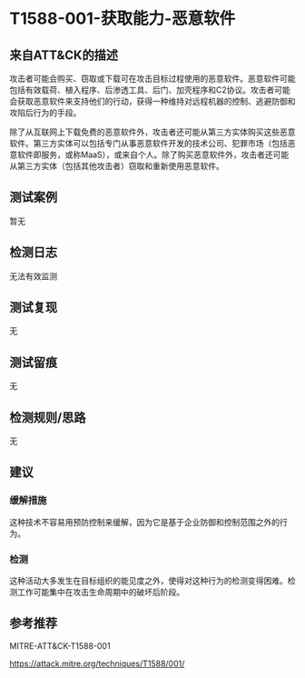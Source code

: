 # T1588-001-获取能力-恶意软件

## 来自ATT&CK的描述

攻击者可能会购买、窃取或下载可在攻击目标过程使用的恶意软件。恶意软件可能包括有效载荷、植入程序、后渗透工具、后门、加壳程序和C2协议。攻击者可能会获取恶意软件来支持他们的行动，获得一种维持对远程机器的控制、逃避防御和攻陷后行为的手段。

除了从互联网上下载免费的恶意软件外，攻击者还可能从第三方实体购买这些恶意软件。第三方实体可以包括专门从事恶意软件开发的技术公司、犯罪市场（包括恶意软件即服务，或称MaaS），或来自个人。除了购买恶意软件外，攻击者还可能从第三方实体（包括其他攻击者）窃取和重新使用恶意软件。

## 测试案例

暂无

## 检测日志

无法有效监测

## 测试复现

无

## 测试留痕

无

## 检测规则/思路

无

## 建议

### 缓解措施

这种技术不容易用预防控制来缓解，因为它是基于企业防御和控制范围之外的行为。

### 检测

这种活动大多发生在目标组织的能见度之外，使得对这种行为的检测变得困难。检测工作可能集中在攻击生命周期中的破坏后阶段。

## 参考推荐

MITRE-ATT&CK-T1588-001

<https://attack.mitre.org/techniques/T1588/001/>
